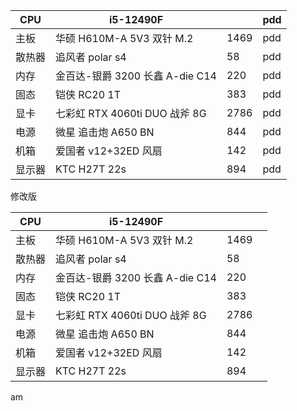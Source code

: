 
| CPU | i5-12490F |  | pdd |
| ---- | ---- | ---- | ---- |
| 主板 | 华硕 H610M-A 5V3 双针 M.2 | 1469 | pdd |
| 散热器 | 追风者 polar s4 | 58 | pdd |
| 内存 | 金百达-银爵 3200 长鑫 A-die C14 | 220 | pdd |
| 固态 | 铠侠 RC20 1T | 383 | pdd |
| 显卡 | 七彩虹 RTX 4060ti DUO 战斧 8G | 2786 | pdd |
| 电源 | 微星 追击炮 A650 BN | 844 | pdd |
| 机箱 | 爱国者 v12+32ED 风扇 | 142 | pdd |
| 显示器 | KTC H27T 22s | 894 | pdd |

修改版

| CPU | i5-12490F |  |  |
| ---- | ---- | ---- | ---- |
| 主板 | 华硕 H610M-A 5V3 双针 M.2 | 1469 |  |
| 散热器 | 追风者 polar s4 | 58 |  |
| 内存 | 金百达-银爵 3200 长鑫 A-die C14 | 220 |  |
| 固态 | 铠侠 RC20 1T | 383 |  |
| 显卡 | 七彩虹 RTX 4060ti DUO 战斧 8G | 2786 |  |
| 电源 | 微星 追击炮 A650 BN | 844 |  |
| 机箱 | 爱国者 v12+32ED 风扇 | 142 |  |
| 显示器 | KTC H27T 22s | 894 |  |

am